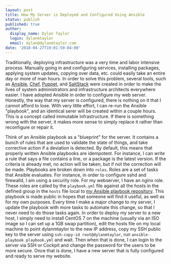 ```yaml
---
layout: post
title: How My Server is Deployed and Configured Using Ansible
status: publish
published: true
author:
  display_name: Dylan Taylor
  login: dylanmtaylor
  email: dylan@dylanmtaylor.com
date: '2018-04-27T19:01:59-04:00'
---
```


Traditionally, deploying infrastructure was a very time and labor intensive process. Manually going in and configuring services, installing packages, applying system updates, copying over data, etc. could easily take an entire day or more of man hours. In order to solve this problem, several tools, such as [Ansible](https://www.ansible.com/), [Chef](https://www.chef.io/chef/), [Puppet](https://puppet.com/), and [SaltStack](https://saltstack.com/) were created in order to make the lives of system administrators and infrastructure architects everywhere easier. I have adopted Ansible in order to configure my web server. Honestly, the way that my server is configured, there is nothing on it that I cannot afford to lose. With very little effort, I can re-run the Ansible "playbook", and an identical serer will be created within a couple hours. This is a concept called immutable infrastructure. If there is something wrong with the server, it makes more sense to simply replace it rather than reconfigure or repair it.

Think of an Ansible playbook as a "blueprint" for the server. It contains a bunch of rules that are used to validate the state of things, and take corrective action if a deviation is detected.  By default, this means that properly written Ansible playbooks are idempotent. For instance, I can write a rule that says a file contains a line, or a package is the latest version. If the criteria is already met, no action will be taken, but if not the correction will be made. Playbooks are broken down into `roles`. Roles are a set of tasks that Ansible evaluates. For instance, in order to configure sshd and firewalld, I am using a security role. For my webserver, I have an nginx role. These roles are called by the `playbook.yml` file against all the hosts in the defined group in the `hosts` file local to [my Ansible playbook repository](https://github.com/dylanmtaylor/dylanmtaylor-ansible). This playbook is made public in hopes that someone will find it useful, as well as for my own purposes. Every time I make a major change to my server, I update the playbook with more tasks to automate this change, so that I never need to do those tasks again. In order to deploy my server to a new host, I simply need to install CentOS 7 on the machine (usually via an ISO image so I can set up a 1GB swap partition), edit the hosts file on my local machine to point dylanmtaylor to the new IP address, copy my SSH public key to the server using `ssh-copy-id root@dylanmtaylor`, run `ansible-playbook playbook.yml` and wait. Then when that is done, I can login to the server via SSH or Cockpit and change the password for the users to be more secure. Once that is done, I have a new server that is fully configured and ready to serve my website.

